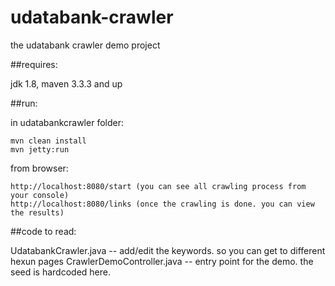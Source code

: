 # udatabank-crawler
the udatabank crawler demo project

##requires:

  jdk 1.8, maven 3.3.3 and up

##run:

  in udatabankcrawler folder:

    mvn clean install
    mvn jetty:run
  
  from browser:

    http://localhost:8080/start (you can see all crawling process from your console)
    http://localhost:8080/links (once the crawling is done. you can view the results)
    
##code to read:

  UdatabankCrawler.java  -- add/edit the keywords. so you can get to different hexun pages
  CrawlerDemoController.java -- entry point for the demo. the seed is hardcoded here.
